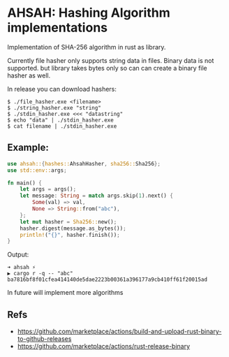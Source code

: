 # AHSAH: Hashing Algorithm implementations

Implementation of SHA-256 algorithm in rust as library.

Currently file hasher only supports string data in files. Binary data is not supported.
but library takes bytes only so can can create a binary file hasher as well.

In release you can download hashers:
```console
$ ./file_hasher.exe <filename>
$ ./string_hasher.exe "string"
$ ./stdin_hasher.exe <<< "datastring"
$ echo "data" | ./stdin_hasher.exe 
$ cat filename | ./stdin_hasher.exe
```


## Example: 
```rust
use ahsah::{hashes::AhsahHasher, sha256::Sha256};
use std::env::args;

fn main() {
    let args = args();
    let message: String = match args.skip(1).next() {
        Some(val) => val,
        None => String::from("abc"),
    };
    let mut hasher = Sha256::new();
    hasher.digest(message.as_bytes());
    println!("{}", hasher.finish());
}
```
Output: 
```console
➜ ahsah ⚡
▶ cargo r -q -- "abc"
ba7816bf8f01cfea414140de5dae2223b00361a396177a9cb410ff61f20015ad
```

In future will implement more algorithms

## Refs
* https://github.com/marketplace/actions/build-and-upload-rust-binary-to-github-releases
* https://github.com/marketplace/actions/rust-release-binary
